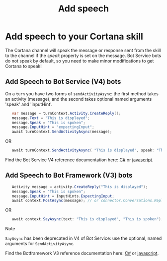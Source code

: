 ﻿---
title: Add speech
description: Learn how to add speech to your bot-based skill.
label: Conceptual
ms.assetid: 
ms.date: 12/27/2018
ms.topic: article

keywords: cortana
---
# Add speech to your Cortana skill #
The Cortana channel will speak the message or response sent from the skill to the channel if the _speak_ property is set on the message.
Bot Service bots do not speak by default, so you need to make minor modifications to get Cortana to speak!



## Add Speech to Bot Service (V4) bots ##

On a `turn` you have two forms of `sendActivityAsync`: the first method takes an activity (message), and the second takes optional named
arguments 'speak' and 'inputHint'.

```csharp
   var message = turnContext.Activity.CreateReply();
   message.Text = "This is displayed";
   message.Speak = "This is spoken";
   message.InputHint = "expectingInput";
   await turnContext.SendActivityAsync(message);
```
OR
```csharp
   await turnContext.SendActivityAsync( "This is displayed", speak: "This is spoken", inputHint: "expectingInput" );
```

Find the Bot Service V4 reference documentation here: [C#](https://docs.microsoft.com/en-us/dotnet/api/microsoft.bot.builder.iturncontext.sendactivityasync)
or [javascript](https://docs.microsoft.com/en-us/javascript/api/botbuilder-core/turncontext#sendactivity).

## Add Speech to Bot Framework (V3) bots ##

```csharp
   Activity message = activity.CreateReply("This is displayed");
   message.Speak = "This is spoken";
   message.InputHint = InputHints.ExpectingInput;
   await context.PostAsync(message); // or connector.Conversations.ReplyToActivityAsync(message);
```
OR
```csharp
   await context.SayAsync(text: "This is displayed", "This is spoken");
```
> [!NOTE]
> `SayAsync` has been deprecated in V4 of Bot Service: use the optional, named arguments for `SendActivityAsync`.
> 

Find the Botframework V3 reference documentation here: [C#](https://docs.microsoft.com/en-us/dotnet/api/microsoft.bot.connector.conversationsextensions.sendtoconversationasync?view=botbuilder-dotnet-3.0)
or [javascript](https://docs.botframework.com/en-us/node/builder/chat-reference/modules/_botbuilder_d_.html).
